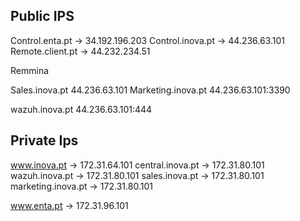 ## Public IPS

Control.enta.pt -> 34.192.196.203
Control.inova.pt -> 44.236.63.101
Remote.client.pt -> 44.232.234.51

Remmina 

Sales.inova.pt 44.236.63.101
Marketing.inova.pt 44.236.63.101:3390

wazuh.inova.pt 44.236.63.101:444

## Private Ips

www.inova.pt -> 172.31.64.101
central.inova.pt ->  172.31.80.101
wazuh.inova.pt -> 172.31.80.101
sales.inova.pt -> 172.31.80.101
marketing.inova.pt -> 172.31.80.101

www.enta.pt -> 172.31.96.101
